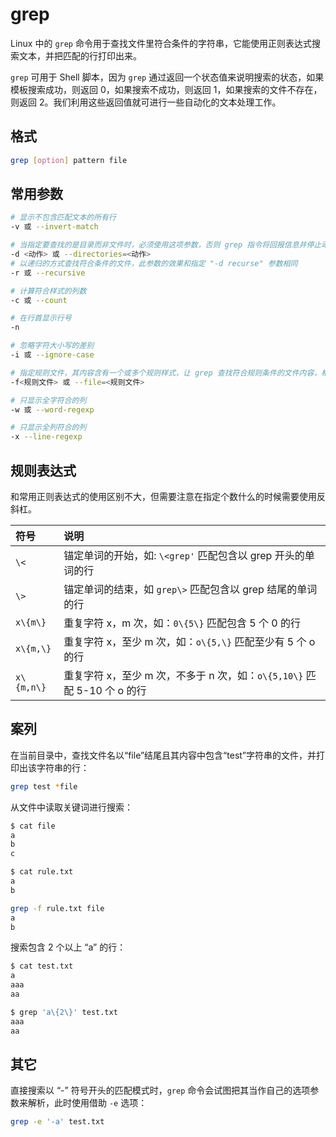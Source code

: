 # grep

Linux 中的 `grep` 命令用于查找文件里符合条件的字符串，它能使用正则表达式搜索文本，并把匹配的行打印出来。

`grep` 可用于 Shell 脚本，因为 `grep` 通过返回一个状态值来说明搜索的状态，如果模板搜索成功，则返回 0，如果搜索不成功，则返回 1，如果搜索的文件不存在，则返回 2。我们利用这些返回值就可进行一些自动化的文本处理工作。

## 格式

```bash
grep [option] pattern file
```

## 常用参数

```bash
# 显示不包含匹配文本的所有行
-v 或 --invert-match

# 当指定要查找的是目录而非文件时，必须使用这项参数，否则 grep 指令将回报信息并停止动作
-d <动作> 或 --directories=<动作>
# 以递归的方式查找符合条件的文件，此参数的效果和指定 "-d recurse" 参数相同
-r 或 --recursive

# 计算符合样式的列数
-c 或 --count

# 在行首显示行号
-n

# 忽略字符大小写的差别
-i 或 --ignore-case

# 指定规则文件，其内容含有一个或多个规则样式，让 grep 查找符合规则条件的文件内容，格式为每行一个规则样式
-f<规则文件> 或 --file=<规则文件>

# 只显示全字符合的列
-w 或 --word-regexp

# 只显示全列符合的列
-x --line-regexp
```

## 规则表达式

和常用正则表达式的使用区别不大，但需要注意在指定个数什么的时候需要使用反斜杠。

| 符号       | 说明                                                                    |
| :--------- | :---------------------------------------------------------------------- |
| `\<`       | 锚定单词的开始，如: `\<grep'` 匹配包含以 grep 开头的单词的行            |
| `\>`       | 锚定单词的结束，如 `grep\>` 匹配包含以 grep 结尾的单词的行              |
| `x\{m\}`   | 重复字符 x，m 次，如：`0\{5\}` 匹配包含 5 个 0 的行                     |
| `x\{m,\}`  | 重复字符 x，至少 m 次，如：`o\{5,\}` 匹配至少有 5 个 o 的行             |
| `x\{m,n\}` | 重复字符 x，至少 m 次，不多于 n 次，如：`o\{5,10\}` 匹配 5-10 个 o 的行 |

## 案列

在当前目录中，查找文件名以“file”结尾且其内容中包含“test”字符串的文件，并打印出该字符串的行：

```bash
grep test *file
```

从文件中读取关键词进行搜索：

```bash
$ cat file
a
b
c

$ cat rule.txt
a
b

grep -f rule.txt file
a
b
```

搜索包含 2 个以上 “a” 的行：

```bash
$ cat test.txt
a
aaa
aa

$ grep 'a\{2\}' test.txt
aaa
aa
```

## 其它

直接搜索以 “-” 符号开头的匹配模式时，`grep` 命令会试图把其当作自己的选项参数来解析，此时使用借助 `-e` 选项：

```bash
grep -e '-a' test.txt
```
